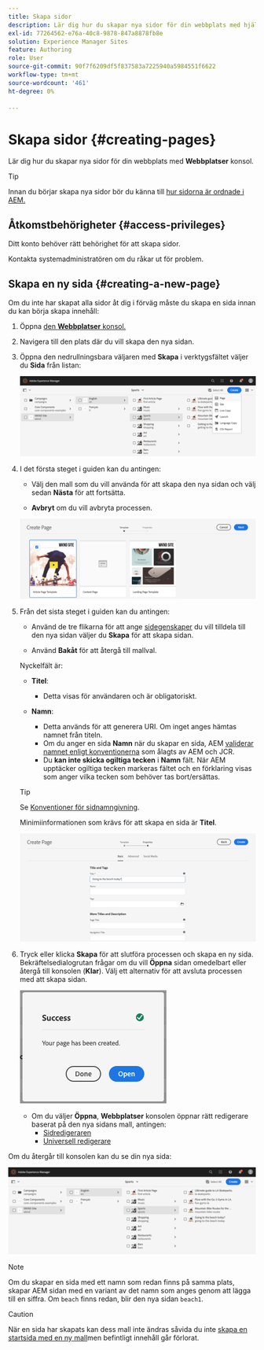 ```yaml
---
title: Skapa sidor
description: Lär dig hur du skapar nya sidor för din webbplats med hjälp av webbplatskonsolen.
exl-id: 77264562-e76a-40c8-9878-847a8878fb8e
solution: Experience Manager Sites
feature: Authoring
role: User
source-git-commit: 90f7f6209df5f837583a7225940a5984551f6622
workflow-type: tm+mt
source-wordcount: '461'
ht-degree: 0%

---
```


# Skapa sidor {#creating-pages}

Lär dig hur du skapar nya sidor för din webbplats med **Webbplatser** konsol.

>[!TIP]
>
>Innan du börjar skapa nya sidor bör du känna till [hur sidorna är ordnade i AEM.](/help/sites-cloud/authoring/sites-console/organizing-pages.md)

## Åtkomstbehörigheter {#access-privileges}

Ditt konto behöver rätt behörighet för att skapa sidor.

Kontakta systemadministratören om du råkar ut för problem.

## Skapa en ny sida {#creating-a-new-page}

Om du inte har skapat alla sidor åt dig i förväg måste du skapa en sida innan du kan börja skapa innehåll:

1. Öppna [den **Webbplatser** konsol.](/help/sites-cloud/authoring/sites-console/introduction.md)
1. Navigera till den plats där du vill skapa den nya sidan.
1. Öppna den nedrullningsbara väljaren med **Skapa** i verktygsfältet väljer du **Sida** från listan:

   ![Skapa en sida](/help/sites-cloud/authoring/assets/organizing-create-page.png)

1. I det första steget i guiden kan du antingen:

   * Välj den mall som du vill använda för att skapa den nya sidan och välj sedan **Nästa** för att fortsätta.

   * **Avbryt** om du vill avbryta processen.

   ![Välja en mall för en ny sida](/help/sites-cloud/authoring/assets/organizing-create-page-template.png)

1. Från det sista steget i guiden kan du antingen:

   * Använd de tre flikarna för att ange [sidegenskaper](/help/sites-cloud/authoring/sites-console/page-properties.md) du vill tilldela till den nya sidan väljer du **Skapa** för att skapa sidan.

   * Använd **Bakåt** för att återgå till mallval.

   Nyckelfält är:

   * **Titel**:

      * Detta visas för användaren och är obligatoriskt.

   * **Namn**:

      * Detta används för att generera URI. Om inget anges hämtas namnet från titeln.
      * Om du anger en sida **Namn** när du skapar en sida, AEM [validerar namnet enligt konventionerna](/help/implementing/developing/introduction/naming-conventions.md) som ålagts av AEM och JCR.
      * Du **kan inte skicka ogiltiga tecken** i **Namn** fält. När AEM upptäcker ogiltiga tecken markeras fältet och en förklaring visas som anger vilka tecken som behöver tas bort/ersättas.

   >[!TIP]
   >
   >Se [Konventioner för sidnamngivning](#page-naming-conventions).

   Minimiinformationen som krävs för att skapa en sida är **Titel**.

   ![Ange sidrubrik](/help/sites-cloud/authoring/assets/organizing-create-page-title.png)

1. Tryck eller klicka **Skapa** för att slutföra processen och skapa en ny sida. Bekräftelsedialogrutan frågar om du vill **Öppna** sidan omedelbart eller återgå till konsolen (**Klar**). Välj ett alternativ för att avsluta processen med att skapa sidan.

   ![Sidskapandet lyckades](/help/sites-cloud/authoring/assets/organizing-create-page-success.png)

   * Om du väljer **Öppna**, **Webbplatser** konsolen öppnar rätt redigerare baserat på den nya sidans mall, antingen:
      * [Sidredigeraren](/help/sites-cloud/authoring/page-editor/introduction.md)
      * [Universell redigerare](/help/sites-cloud/authoring/universal-editor/authoring.md)

Om du återgår till konsolen kan du se din nya sida:

![Resultat av ny sida](/help/sites-cloud/authoring/assets/organizing-create-page-result.png)

>[!NOTE]
>
>Om du skapar en sida med ett namn som redan finns på samma plats, skapar AEM sidan med en variant av det namn som anges genom att lägga till en siffra. Om `beach` finns redan, blir den nya sidan `beach1`.

>[!CAUTION]
>
>När en sida har skapats kan dess mall inte ändras såvida du inte [skapa en startsida med en ny mall](/help/sites-cloud/authoring/launches/creating.md#create-launch-with-new-template)men befintligt innehåll går förlorat.
